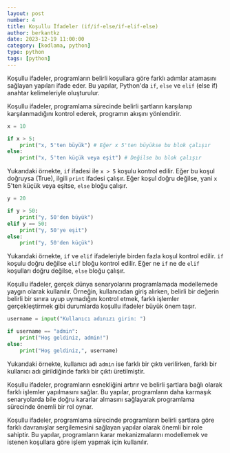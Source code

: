 ```yaml
---
layout: post
number: 4
title: Koşullu İfadeler (if/if-else/if-elif-else)
author: berkantkz
date: 2023-12-19 11:00:00
category: [kodlama, python]
type: python
tags: [python]
---
```

Koşullu ifadeler, programların belirli koşullara göre farklı adımlar atamasını sağlayan yapıları ifade eder. Bu yapılar, Python'da `if`, `else` ve `elif` (else if) anahtar kelimeleriyle oluşturulur.

Koşullu ifadeler, programlama sürecinde belirli şartların karşılanıp karşılanmadığını kontrol ederek, programın akışını yönlendirir. 

```python
x = 10

if x > 5:
    print("x, 5'ten büyük") # Eğer x 5'ten büyükse bu blok çalışır
else:
    print("x, 5'ten küçük veya eşit") # Değilse bu blok çalışır
```

Yukarıdaki örnekte, `if` ifadesi ile `x > 5` koşulu kontrol edilir. Eğer bu koşul doğruysa (True), ilgili `print` ifadesi çalışır. Eğer koşul doğru değilse, yani `x` 5'ten küçük veya eşitse, `else` bloğu çalışır.

```python
y = 20

if y > 50:
    print("y, 50'den büyük")
elif y == 50:
    print("y, 50'ye eşit")
else:
    print("y, 50'den küçük")
```

Yukarıdaki örnekte, `if` ve `elif` ifadeleriyle birden fazla koşul kontrol edilir. `if` koşulu doğru değilse `elif` bloğu kontrol edilir. Eğer ne `if` ne de `elif` koşulları doğru değilse, `else` bloğu çalışır.

Koşullu ifadeler, gerçek dünya senaryolarını programlamada modellemede yaygın olarak kullanılır. Örneğin, kullanıcıdan giriş alırken, belirli bir değerin belirli bir sınıra uyup uymadığını kontrol etmek, farklı işlemler gerçekleştirmek gibi durumlarda koşullu ifadeler büyük önem taşır.

```python
username = input("Kullanıcı adınızı girin: ")

if username == "admin":
    print("Hoş geldiniz, admin!")
else:
    print("Hoş geldiniz,", username)
```

Yukarıdaki örnekte, kullanıcı adı `admin` ise farklı bir çıktı verilirken, farklı bir kullanıcı adı girildiğinde farklı bir çıktı üretilmiştir.

Koşullu ifadeler, programların esnekliğini artırır ve belirli şartlara bağlı olarak farklı işlemler yapılmasını sağlar. Bu yapılar, programların daha karmaşık senaryolarda bile doğru kararlar almasını sağlayarak programlama sürecinde önemli bir rol oynar.


Koşullu ifadeler, programlama sürecinde programların belirli şartlara göre farklı davranışlar sergilemesini sağlayan yapılar olarak önemli bir role sahiptir. Bu yapılar, programların karar mekanizmalarını modellemek ve istenen koşullara göre işlem yapmak için kullanılır.